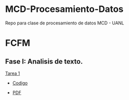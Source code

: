 # MCD-Procesamiento-Datos
Repo para clase de procesamiento de datos MCD - UANL
# FCFM

## Fase I: Analisis de texto.

[Tarea 1]([https://github.com/mayraberrones94/FCFM/blob/master/Semana_1_Pre_procesamiento_de_datos.ipynb](https://github.com/pacificIT/MCD-Procesamiento-Datos/tree/main/T1))

- [Codigo](https://github.com/pacificIT/MCD-Procesamiento-Datos/blob/main/T1/Tarea1-PreProcesamientoDatos.ipynb)

- [PDF](https://github.com/pacificIT/MCD-Procesamiento-Datos/blob/main/T1/Tarea1-AlerLopez-ProcesamientoDeTexto.pdf)
